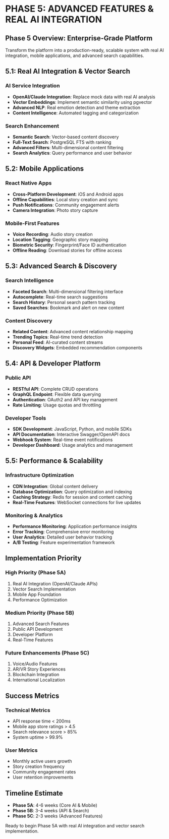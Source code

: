 # PHASE 5: ADVANCED FEATURES & REAL AI INTEGRATION

## Phase 5 Overview: Enterprise-Grade Platform
Transform the platform into a production-ready, scalable system with real AI integration, mobile applications, and advanced search capabilities.

## 5.1: Real AI Integration & Vector Search

### AI Service Integration
- **OpenAI/Claude Integration**: Replace mock data with real AI analysis
- **Vector Embeddings**: Implement semantic similarity using pgvector
- **Advanced NLP**: Real emotion detection and theme extraction
- **Content Intelligence**: Automated tagging and categorization

### Search Enhancement
- **Semantic Search**: Vector-based content discovery
- **Full-Text Search**: PostgreSQL FTS with ranking
- **Advanced Filters**: Multi-dimensional content filtering
- **Search Analytics**: Query performance and user behavior

## 5.2: Mobile Applications

### React Native Apps
- **Cross-Platform Development**: iOS and Android apps
- **Offline Capabilities**: Local story creation and sync
- **Push Notifications**: Community engagement alerts
- **Camera Integration**: Photo story capture

### Mobile-First Features
- **Voice Recording**: Audio story creation
- **Location Tagging**: Geographic story mapping
- **Biometric Security**: Fingerprint/Face ID authentication
- **Offline Reading**: Download stories for offline access

## 5.3: Advanced Search & Discovery

### Search Intelligence
- **Faceted Search**: Multi-dimensional filtering interface
- **Autocomplete**: Real-time search suggestions
- **Search History**: Personal search pattern tracking
- **Saved Searches**: Bookmark and alert on new content

### Content Discovery
- **Related Content**: Advanced content relationship mapping
- **Trending Topics**: Real-time trend detection
- **Personal Feed**: AI-curated content streams
- **Discovery Widgets**: Embedded recommendation components

## 5.4: API & Developer Platform

### Public API
- **RESTful API**: Complete CRUD operations
- **GraphQL Endpoint**: Flexible data querying
- **Authentication**: OAuth2 and API key management
- **Rate Limiting**: Usage quotas and throttling

### Developer Tools
- **SDK Development**: JavaScript, Python, and mobile SDKs
- **API Documentation**: Interactive Swagger/OpenAPI docs
- **Webhook System**: Real-time event notifications
- **Developer Dashboard**: Usage analytics and management

## 5.5: Performance & Scalability

### Infrastructure Optimization
- **CDN Integration**: Global content delivery
- **Database Optimization**: Query optimization and indexing
- **Caching Strategy**: Redis for session and content caching
- **Real-Time Features**: WebSocket connections for live updates

### Monitoring & Analytics
- **Performance Monitoring**: Application performance insights
- **Error Tracking**: Comprehensive error monitoring
- **User Analytics**: Detailed user behavior tracking
- **A/B Testing**: Feature experimentation framework

## Implementation Priority

### High Priority (Phase 5A)
1. Real AI Integration (OpenAI/Claude APIs)
2. Vector Search Implementation
3. Mobile App Foundation
4. Performance Optimization

### Medium Priority (Phase 5B)
1. Advanced Search Features
2. Public API Development
3. Developer Platform
4. Real-Time Features

### Future Enhancements (Phase 5C)
1. Voice/Audio Features
2. AR/VR Story Experiences
3. Blockchain Integration
4. International Localization

## Success Metrics

### Technical Metrics
- API response time < 200ms
- Mobile app store ratings > 4.5
- Search relevance score > 85%
- System uptime > 99.9%

### User Metrics
- Monthly active users growth
- Story creation frequency
- Community engagement rates
- User retention improvements

## Timeline Estimate
- **Phase 5A**: 4-6 weeks (Core AI & Mobile)
- **Phase 5B**: 3-4 weeks (API & Search)
- **Phase 5C**: 2-3 weeks (Advanced Features)

Ready to begin Phase 5A with real AI integration and vector search implementation.
